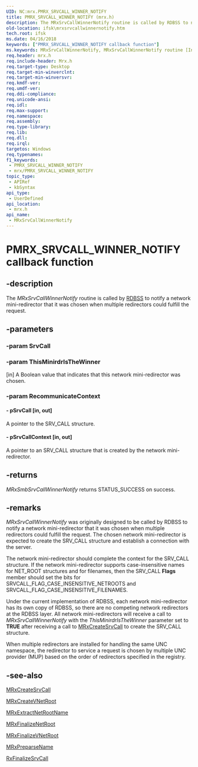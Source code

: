 ```yaml
---
UID: NC:mrx.PMRX_SRVCALL_WINNER_NOTIFY
title: PMRX_SRVCALL_WINNER_NOTIFY (mrx.h)
description: The MRxSrvCallWinnerNotify routine is called by RDBSS to notify a network mini-redirector that it was chosen when multiple redirectors could fulfill the request.
old-location: ifsk\mrxsrvcallwinnernotify.htm
tech.root: ifsk
ms.date: 04/16/2018
keywords: ["PMRX_SRVCALL_WINNER_NOTIFY callback function"]
ms.keywords: MRxSrvCallWinnerNotify, MRxSrvCallWinnerNotify routine [Installable File System Drivers], PMRX_SRVCALL_WINNER_NOTIFY, ifsk.mrxsrvcallwinnernotify, mrx/MRxSrvCallWinnerNotify, mrxref_32054fb8-84ca-407a-ab65-90feee16041d.xml
req.header: mrx.h
req.include-header: Mrx.h
req.target-type: Desktop
req.target-min-winverclnt: 
req.target-min-winversvr: 
req.kmdf-ver: 
req.umdf-ver: 
req.ddi-compliance: 
req.unicode-ansi: 
req.idl: 
req.max-support: 
req.namespace: 
req.assembly: 
req.type-library: 
req.lib: 
req.dll: 
req.irql: 
targetos: Windows
req.typenames: 
f1_keywords:
 - PMRX_SRVCALL_WINNER_NOTIFY
 - mrx/PMRX_SRVCALL_WINNER_NOTIFY
topic_type:
 - APIRef
 - kbSyntax
api_type:
 - UserDefined
api_location:
 - mrx.h
api_name:
 - MRxSrvCallWinnerNotify
---
```


# PMRX_SRVCALL_WINNER_NOTIFY callback function


## -description

The<i> MRxSrvCallWinnerNotify</i> routine is called by <a href="/windows-hardware/drivers/ifs/the-rdbss-driver-and-library">RDBSS</a> to notify a network mini-redirector that it was chosen when multiple redirectors could fulfill the request.

## -parameters

### -param SrvCall

### -param ThisMinirdrIsTheWinner 

[in]
A Boolean value that indicates that this network mini-redirector was chosen.

### -param RecommunicateContext

#### - pSrvCall [in, out]

A pointer to the SRV_CALL structure. 


#### - pSrvCallContext [in, out]

A pointer to an SRV_CALL structure that is created by the network mini-redirector.

## -returns

<i>MRxSmbSrvCallWinnerNotify</i> returns STATUS_SUCCESS on success.

## -remarks

<i>MRxSrvCallWinnerNotify</i> was originally designed to be called by RDBSS to notify a network mini-redirector that it was chosen when multiple redirectors could fulfill the request. The chosen network mini-redirector is expected to create the SRV_CALL structure and establish a connection with the server.

The network mini-redirector should complete the context for the SRV_CALL structure. If the network mini-redirector supports case-insensitive names for NET_ROOT structures and for filenames, then the SRV_CALL <b>Flags</b> member should set the bits for SRVCALL_FLAG_CASE_INSENSITIVE_NETROOTS and SRVCALL_FLAG_CASE_INSENSITIVE_FILENAMES.

Under the current implementation of RDBSS, each network mini-redirector has its own copy of RDBSS, so there are no competing network redirectors at the RDBSS layer. All network mini-redirectors will receive a call to <i>MRxSrvCallWinnerNotify</i> with the <i>ThisMinirdrIsTheWinner</i> parameter set to <b>TRUE</b> after receiving a call to <a href="/windows-hardware/drivers/ddi/mrx/nc-mrx-pmrx_create_srvcall">MRxCreateSrvCall</a> to create the SRV_CALL structure. 

When multiple redirectors are installed for handling the same UNC namespace, the redirector to service a request is chosen by multiple UNC provider (MUP) based on the order of redirectors specified in the registry.

## -see-also

<a href="/windows-hardware/drivers/ddi/mrx/nc-mrx-pmrx_create_srvcall">MRxCreateSrvCall</a>



<a href="/windows-hardware/drivers/ddi/mrx/nc-mrx-pmrx_create_v_net_root">MRxCreateVNetRoot</a>



<a href="/windows-hardware/drivers/ddi/mrx/nc-mrx-pmrx_extract_netroot_name">MRxExtractNetRootName</a>



<a href="/windows-hardware/drivers/ddi/mrx/nc-mrx-pmrx_finalize_net_root_calldown">MRxFinalizeNetRoot</a>



<a href="/windows-hardware/drivers/ddi/mrx/nc-mrx-pmrx_finalize_v_net_root_calldown">MRxFinalizeVNetRoot</a>



<a href="/windows-hardware/drivers/ddi/mrx/nc-mrx-pmrx_preparse_name">MRxPreparseName</a>



<a href="/windows-hardware/drivers/ddi/fcb/nf-fcb-rxfinalizesrvcall">RxFinalizeSrvCall</a>
